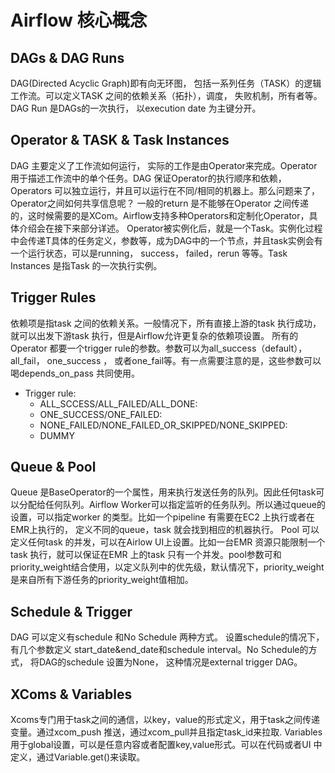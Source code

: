 # Airflow 核心概念
## DAGs & DAG Runs
DAG(Directed Acyclic Graph)即有向无环图， 包括一系列任务（TASK）的逻辑工作流。可以定义TASK 之间的依赖关系（拓扑），调度， 失败机制，所有者等。DAG Run 是DAGs的一次执行， 以execution date 为主键分开。

## Operator & TASK & Task Instances
DAG 主要定义了工作流如何运行， 实际的工作是由Operator来完成。Operator 用于描述工作流中的单个任务。DAG 保证Operator的执行顺序和依赖，Operators 可以独立运行，并且可以运行在不同/相同的机器上。那么问题来了，Operator之间如何共享信息呢？ 一般的return 是不能够在Operator 之间传递的，这时候需要的是XCom。Airflow支持多种Operators和定制化Operator，具体介绍会在接下来部分详述。
Operator被实例化后，就是一个Task。实例化过程中会传递T具体的任务定义，参数等，成为DAG中的一个节点，并且task实例会有一个运行状态，可以是running， success， failed，rerun 等等。Task Instances 是指Task 的一次执行实例。

## Trigger Rules
依赖项是指task 之间的依赖关系。一般情况下，所有直接上游的task 执行成功，就可以出发下游task 执行，但是Airflow允许更复杂的依赖项设置。 所有的Operator 都要一个trigger rule的参数。参数可以为all_success（default）， all_fail， one_success ， 或者one_fail等。有一点需要注意的是，这些参数可以喝depends_on_pass 共同使用。
  * Trigger rule:
    * ALL_SCCESS/ALL_FAILED/ALL_DONE:
    * ONE_SUCCESS/ONE_FAILED:
    * NONE_FAILED/NONE_FAILED_OR_SKIPPED/NONE_SKIPPED:
    * DUMMY

## Queue & Pool
Queue 是BaseOperator的一个属性，用来执行发送任务的队列。因此任何task可以分配给任何队列。Airflow Worker可以指定监听的任务队列。所以通过queue的设置，可以指定worker 的类型。比如一个pipeline 有需要在EC2 上执行或者在EMR上执行的， 定义不同的queue，task 就会找到相应的机器执行。
Pool 可以定义任何task 的并发，可以在Airlow UI上设置。比如一台EMR 资源只能限制一个task 执行，就可以保证在EMR 上的task 只有一个并发。pool参数可和priority_weight结合使用，以定义队列中的优先级，默认情况下，priority_weight 是来自所有下游任务的priority_weight值相加。

## Schedule & Trigger
DAG 可以定义有schedule 和No Schedule 两种方式。 设置schedule的情况下， 有几个参数定义 start_date&end_date和schedule interval。No Schedule的方式， 将DAG的schedule 设置为None， 这种情况是external trigger DAG。

## XComs & Variables
Xcoms专门用于task之间的通信，以key，value的形式定义，用于task之间传递变量。通过xcom_push 推送，通过xcom_pull并且指定task_id来拉取.
Variables 用于global设置，可以是任意内容或者配置key,value形式。可以在代码或者UI 中定义，通过Variable.get()来读取。
